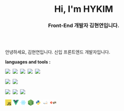 <h1 align="center">Hi, I'm HYKIM</h1>
<h3 align="center">
  Front-End 개발자 김현연입니다.
</h3>
<br /><br />
<p>
안녕하세요, 김현연입니다.
신입 프론트엔드 개발자입니다.
</p>

**languages and tools :**
<!-- 뱃지 사용방법 -->
  <!-- 뱃지 아이콘 사이트 -->
  <!--   <img src="https://img.shields.io/badge/{내용}-{배경 색깔}?style={스타일}&logo={로고이름}&logoColor={로고 색깔}"/> -->
  
<p><img src="https://img.shields.io/badge/HTML5-E34F26?style=flat&logo=html5&logoColor=white"/>&nbsp;&nbsp;<img src="https://img.shields.io/badge/CSS3-1572B6?style=flat&logo=css3&logoColor=white"/>&nbsp;&nbsp;<img src="https://img.shields.io/badge/JavaScript-gray?style=flat&logo=JavaScript&logoColor=F7DF1E"/>&nbsp;&nbsp;<img src="https://img.shields.io/badge/jQuery-0769AD?style=flat&logo=jQuery&logoColor=339933"/>&nbsp;&nbsp;<img src="https://img.shields.io/badge/React-white?style=flat&logo=React&logoColor=61DAFB"/></p>

<p><img src="https://img.shields.io/badge/Oracle-F80000?style=flat&logo=Oracle&logoColor=4479A1"/>&nbsp;&nbsp;<img src="https://img.shields.io/badge/JAVA-8F0000?style=flat&logo&logoColor=4479A1"/></p>

<p><img src="https://img.shields.io/badge/Notion-ffffff?style=flat&logo=Notion&logoColor=black"/>&nbsp;&nbsp;<img src="https://img.shields.io/badge/GitHub-gray?style=flat&logo=GitHub&logoColor=black"/>&nbsp;&nbsp;<img src="https://img.shields.io/badge/Git-blue?style=flat&logo=Git&logoColor=F05032"/>&nbsp;&nbsp;</p>
<code><img height="20" src="https://raw.githubusercontent.com/github/explore/80688e429a7d4ef2fca1e82350fe8e3517d3494d/topics/javascript/javascript.png"></code>
<code><img height="20" src="https://raw.githubusercontent.com/github/explore/80688e429a7d4ef2fca1e82350fe8e3517d3494d/topics/vue/vue.png"></code>
<code><img height="20" src="https://raw.githubusercontent.com/github/explore/80688e429a7d4ef2fca1e82350fe8e3517d3494d/topics/react/react.png"></code>
<code><img height="20" src="https://raw.githubusercontent.com/github/explore/80688e429a7d4ef2fca1e82350fe8e3517d3494d/topics/nodejs/nodejs.png"></code>
<code><img height="20" src="https://raw.githubusercontent.com/github/explore/80688e429a7d4ef2fca1e82350fe8e3517d3494d/topics/python/python.png"></code>
<code><img height="20" src="https://raw.githubusercontent.com/github/explore/80688e429a7d4ef2fca1e82350fe8e3517d3494d/topics/mysql/mysql.png"></code>
<code><img height="20" src="https://raw.githubusercontent.com/github/explore/80688e429a7d4ef2fca1e82350fe8e3517d3494d/topics/git/git.png"></code>
<br>
<br>
